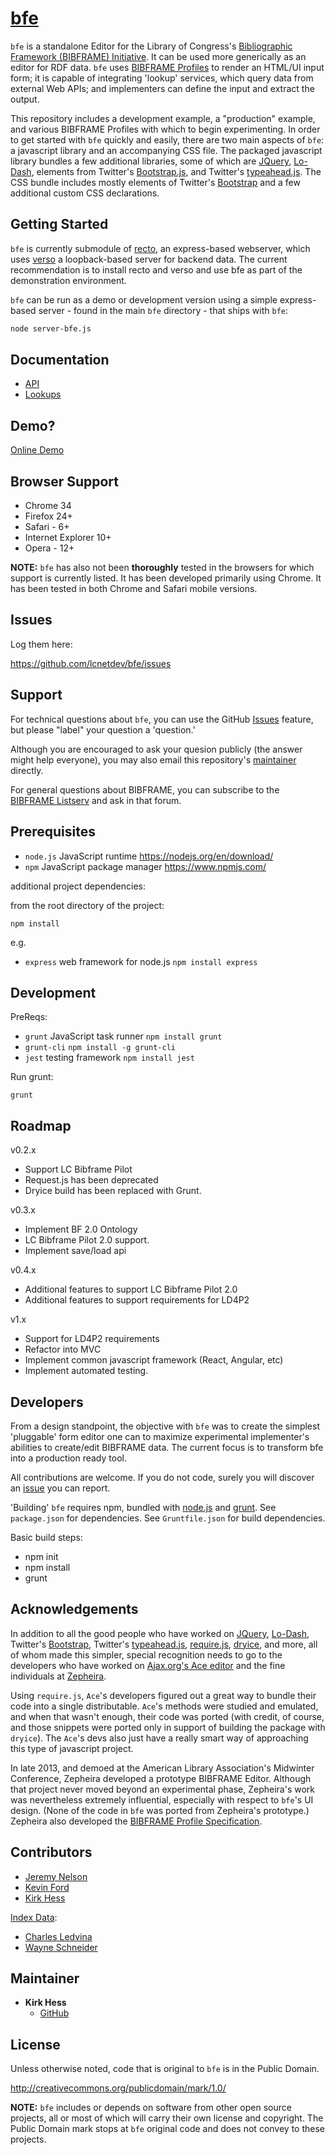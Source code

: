 [bfe][demo-page]
=======================

`bfe` is a standalone Editor for the Library of Congress's [Bibliographic Framework
(BIBFRAME) Initiative][bfi].  It can be used more generically as an editor for RDF data.
`bfe` uses [BIBFRAME Profiles][profilespec] to render an HTML/UI input form; it is
capable of integrating 'lookup' services, which query data from external Web APIs;
and implementers can define the input and extract the output.

This repository includes a development example, a "production" example, and
various BIBFRAME Profiles with which to begin experimenting. In order
to get started with `bfe` quickly and easily, there are two main aspects of `bfe`:
a javascript library and an accompanying CSS file.  The packaged javascript
library bundles a few additional libraries, some of which are [JQuery], [Lo-Dash],
elements from Twitter's [Bootstrap.js][Bootstrap], and
Twitter's [typeahead.js].  The CSS bundle includes mostly elements of
Twitter's [Bootstrap] and a few additional custom CSS declarations.

<!-- section links -->

[demo-page]: http://bibframe.org/bibliomata/bfe/index.html
[ontology]: http://id.loc.gov/ontologies/bibframe/
[bfi]: http://www.loc.gov/bibframe/
[profilespec]: http://bibframe.org/documentation/bibframe-profilespec/

Getting Started
---------------
`bfe` is currently submodule of [recto](http://github.com/lcnetdev/recto), an express-based webserver, which uses [verso](http://github.com/lcnetdev/verso) a loopback-based server for backend data. The current recommendation is to install recto and verso and use bfe as part of the demonstration environment.

`bfe` can be run as a demo or development version using a simple express-based server - found in the main `bfe` directory -
that ships with `bfe`:

```bash
node server-bfe.js
```

Documentation
-------------

* [API]
* [Lookups][lookups-info]

[API]: https://github.com/lcnetdev/bfe/blob/master/docs/bfe-api.md
[lookups-info]: https://github.com/lcnetdev/bfe/blob/master/docs/bfe-lookups.md


Demo?
--------

[Online Demo][demo-page]

<!-- section links -->

[demo-page]: http://bibframe.org/bibliomata/bfe/index.html

Browser Support
---------------

* Chrome 34
* Firefox 24+
* Safari - 6+
* Internet Explorer 10+
* Opera - 12+

**NOTE:** `bfe` has also not been **thoroughly** tested in the browsers for which
support is currently listed.  It has been developed primarily using Chrome.
It has been tested in both Chrome and Safari mobile versions.

Issues
------

Log them here:

https://github.com/lcnetdev/bfe/issues


Support
----------------

For technical questions about `bfe`, you can use the GitHub [Issues] feature, but
please "label" your question a 'question.'

Although you are encouraged to ask your quesion publicly (the answer might
help everyone), you may also email this repository's [maintainer][khes]
directly.

For general questions about BIBFRAME, you can subscribe to the [BIBFRAME Listserv][listserv]
and ask in that forum.

<!-- section links -->

[Issues]: https://github.com/lcnetdev/bfe/issues
[khes]: mailto:khes@loc.gov
[listserv]: http://listserv.loc.gov/cgi-bin/wa?SUBED1=bibframe&A=1


Prerequisites
-------------

* `node.js`  JavaScript runtime https://nodejs.org/en/download/
* `npm` JavaScript package manager  https://www.npmjs.com/

additional project dependencies:

from the root directory of the project:

```
npm install
```

e.g.
* `express` web framework for node.js ```npm install express```


Development
-----------

PreReqs:
* `grunt` JavaScript task runner ```npm install grunt```
* `grunt-cli` ```npm install -g grunt-cli```
* `jest` testing framework ```npm install jest```

Run grunt:

```
grunt
```


Roadmap
----------
v0.2.x
* Support LC Bibframe Pilot
* Request.js has been deprecated
* Dryice build has been replaced with Grunt.

v0.3.x
* Implement BF 2.0 Ontology
* LC Bibframe Pilot 2.0 support.
* Implement save/load api

v0.4.x
* Additional features to support LC Bibframe Pilot 2.0
* Additional features to support requirements for LD4P2

v1.x
* Support for LD4P2 requirements
* Refactor into MVC
* Implement common javascript framework (React, Angular, etc)
* Implement automated testing.


Developers
----------

From a design standpoint, the objective with `bfe` was to create the simplest
'pluggable' form editor one can to maximize experimental implementer's abilities
to create/edit BIBFRAME data.  The current focus is to transform bfe into a production ready tool.

All contributions are welcome.  If you do not code, surely you will discover an
[issue] you can report.  

'Building' `bfe` requires npm, bundled with [node.js] and [grunt].  See `package.json` for dependencies.
See `Gruntfile.json` for build dependencies.

Basic build steps:
* npm init
* npm install
* grunt

<!-- section links -->

[issue]: https://github.com/lcnetdev/bfe/issues
[Lookup]: https://github.com/lcnetdev/bfe/tree/master/src/bfelookups.js
[node.js]: http://nodejs.org
[Grunt]: http://gruntjs.com

Acknowledgements
----------

In addition to all the good people who have worked on [JQuery], [Lo-Dash],
Twitter's [Bootstrap], Twitter's [typeahead.js], [require.js], [dryice], and
more, all of whom made this simpler, special recognition needs to
go to the developers who have worked on [Ajax.org's Ace editor][ace] and
the fine individuals at [Zepheira].

Using `require.js`, `Ace`'s developers figured out a great way to bundle their code
into a single distributable.  `Ace`'s methods were studied and emulated, and when
that wasn't enough, their code was ported (with credit, of course, and those
snippets were ported only in support of building the package with `dryice`).  The
`Ace`'s devs also just have a really smart way of approaching this type of
javascript project.

In late 2013, and demoed at the American Library Association's Midwinter Conference,
Zepheira developed a prototype BIBFRAME Editor.  Although that project never moved
beyond an experimental phase, Zepheira's work was nevertheless extremely influential,
especially with respect to `bfe`'s UI design. (None of the code in `bfe` was ported
from Zepheira's prototype.)  Zepheira also developed the [BIBFRAME Profile
Specification][profilespec].

<!-- section links -->

[JQuery]: http://jquery.com/
[Lo-Dash]: http://lodash.com/
[Bootstrap]: http://getbootstrap.com/
[typeahead.js]: https://github.com/twitter/typeahead.js
[require.js]: http://requirejs.org/
[dryice]: https://github.com/mozilla/dryice
[ace]: https://github.com/ajaxorg/ace
[Zepheira]: https://zepheira.com/
[profilespec]: http://bibframe.org/documentation/bibframe-profilespec/


Contributors
-----------

* [Jeremy Nelson](https://github.com/jermnelson)
* [Kevin Ford](https://github.com/kefo)
* [Kirk Hess](https://github.com/kirkhess)

[Index Data](http://indexdata.com/):
* [Charles Ledvina](https://github.com/cledvina)
* [Wayne Schneider](https://github.com/wafschneider)

Maintainer
-----------

* **Kirk Hess**
  * [GitHub](https://github.com/kirkhess)


License
-------

Unless otherwise noted, code that is original to `bfe` is in the Public Domain.

http://creativecommons.org/publicdomain/mark/1.0/

**NOTE:**  `bfe` includes or depends on software from other open source projects, all or
most of which will carry their own license and copyright.  The Public Domain mark
stops at `bfe` original code and does not convey to these projects.
